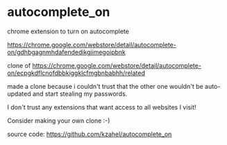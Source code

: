 autocomplete_on
===============

chrome extension to turn on autocomplete


https://chrome.google.com/webstore/detail/autocomplete-on/gdhbgagnmhdafendedikgjimegoipbnk


clone of https://chrome.google.com/webstore/detail/autocomplete-on/ecpgkdflcnofdbbkiggklcfmgbnbabhh/related

made a clone because i couldn't trust that the other one wouldn't be auto-updated and start stealing my passwords.

I don't trust any extensions that want access to all websites I visit!

Consider making your own clone :-)

source code: https://github.com/kzahel/autocomplete_on
